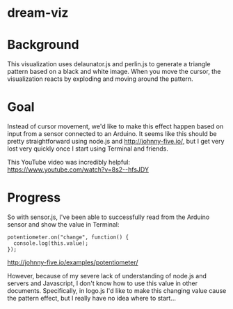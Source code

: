 # dream-viz

# Background
This visualization uses delaunator.js and perlin.js to generate a triangle pattern based on a black and white image. When you move the cursor, the visualization reacts by exploding and moving around the pattern.

# Goal
Instead of cursor movement, we'd like to make this effect happen based on input from a sensor connected to an Arduino. It seems like this should be pretty straightforward using node.js and http://johnny-five.io/, but I get very lost very quickly once I start using Terminal and friends.

This YouTube video was incredibly helpful: https://www.youtube.com/watch?v=8s2--hfsJDY

# Progress
So with sensor.js, I've been able to successfully read from the Arduino sensor and show the value in Terminal:
```
potentiometer.on("change", function() {
  console.log(this.value);
});
  ```
  
http://johnny-five.io/examples/potentiometer/

However, because of my severe lack of understanding of node.js and servers and Javascript, I don't know how to use this value in other documents. Specifically, in logo.js I'd like to make this changing value cause the pattern effect, but I really have no idea where to start...
